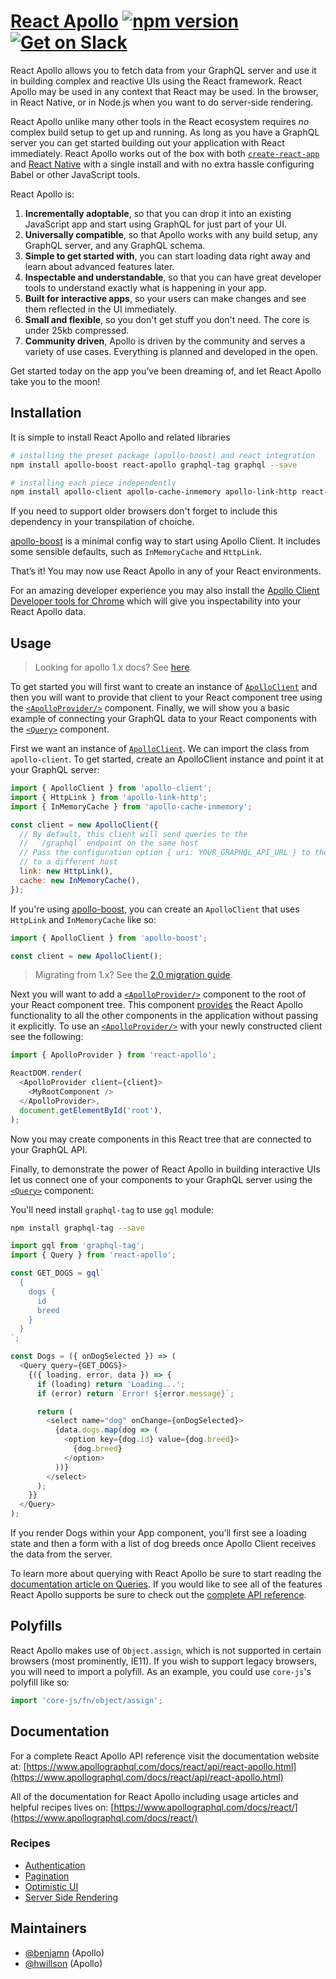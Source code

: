 # [React Apollo](http://dev.apollodata.com/react/) [![npm version](https://badge.fury.io/js/react-apollo.svg)](https://badge.fury.io/js/react-apollo) [![Get on Slack](https://img.shields.io/badge/slack-join-orange.svg)](http://www.apollostack.com/#slack)

React Apollo allows you to fetch data from your GraphQL server and use it in building complex and reactive UIs using the React framework. React Apollo may be used in any context that React may be used. In the browser, in React Native, or in Node.js when you want to do server-side rendering.

React Apollo unlike many other tools in the React ecosystem requires _no_ complex build setup to get up and running. As long as you have a GraphQL server you can get started building out your application with React immediately. React Apollo works out of the box with both [`create-react-app`][] and [React Native][] with a single install and with no extra hassle configuring Babel or other JavaScript tools.

[`create-react-app`]: https://github.com/facebookincubator/create-react-app
[react native]: http://facebook.github.io/react-native

React Apollo is:

1.  **Incrementally adoptable**, so that you can drop it into an existing JavaScript app and start using GraphQL for just part of your UI.
2.  **Universally compatible**, so that Apollo works with any build setup, any GraphQL server, and any GraphQL schema.
3.  **Simple to get started with**, you can start loading data right away and learn about advanced features later.
4.  **Inspectable and understandable**, so that you can have great developer tools to understand exactly what is happening in your app.
5.  **Built for interactive apps**, so your users can make changes and see them reflected in the UI immediately.
6.  **Small and flexible**, so you don't get stuff you don't need. The core is under 25kb compressed.
7.  **Community driven**, Apollo is driven by the community and serves a variety of use cases. Everything is planned and developed in the open.

Get started today on the app you’ve been dreaming of, and let React Apollo take you to the moon!

## Installation

It is simple to install React Apollo and related libraries

```bash
# installing the preset package (apollo-boost) and react integration
npm install apollo-boost react-apollo graphql-tag graphql --save

# installing each piece independently
npm install apollo-client apollo-cache-inmemory apollo-link-http react-apollo graphql-tag graphql --save
```

If you need to support older browsers don't forget to include this
dependency in your transpilation of choiche.

[apollo-boost](https://github.com/apollographql/apollo-client/tree/master/packages/apollo-boost) is a minimal config way to start using Apollo Client. It includes some sensible defaults, such as `InMemoryCache` and `HttpLink`.

That’s it! You may now use React Apollo in any of your React environments.

For an amazing developer experience you may also install the [Apollo Client Developer tools for Chrome][] which will give you inspectability into your React Apollo data.

[apollo client developer tools for chrome]: https://chrome.google.com/webstore/detail/apollo-client-developer-t/jdkknkkbebbapilgoeccciglkfbmbnfm

## Usage

> Looking for apollo 1.x docs? See [here](https://s3.amazonaws.com/apollo-docs-1.x/index.html).

To get started you will first want to create an instance of [`ApolloClient`][] and then you will want to provide that client to your React component tree using the [`<ApolloProvider/>`][] component. Finally, we will show you a basic example of connecting your GraphQL data to your React components with the [`<Query>`][] component.

First we want an instance of [`ApolloClient`][]. We can import the class from `apollo-client`.
To get started, create an ApolloClient instance and point it at your GraphQL server:

```js
import { ApolloClient } from 'apollo-client';
import { HttpLink } from 'apollo-link-http';
import { InMemoryCache } from 'apollo-cache-inmemory';

const client = new ApolloClient({
  // By default, this client will send queries to the
  //  `/graphql` endpoint on the same host
  // Pass the configuration option { uri: YOUR_GRAPHQL_API_URL } to the `HttpLink` to connect
  // to a different host
  link: new HttpLink(),
  cache: new InMemoryCache(),
});
```

If you're using [apollo-boost](https://github.com/apollographql/apollo-client/tree/master/packages/apollo-boost), you can create an `ApolloClient` that uses `HttpLink` and `InMemoryCache` like so:

```js
import { ApolloClient } from 'apollo-boost';

const client = new ApolloClient();
```

> Migrating from 1.x? See the [2.0 migration guide](https://www.apollographql.com/docs/react/recipes/2.0-migration.html).

Next you will want to add a [`<ApolloProvider/>`][] component to the root of your React component tree. This component [provides](https://reactjs.org/docs/context.html) the React Apollo functionality to all the other components in the application without passing it explicitly. To use an [`<ApolloProvider/>`][] with your newly constructed client see the following:

```js
import { ApolloProvider } from 'react-apollo';

ReactDOM.render(
  <ApolloProvider client={client}>
    <MyRootComponent />
  </ApolloProvider>,
  document.getElementById('root'),
);
```

Now you may create components in this React tree that are connected to your GraphQL API.

Finally, to demonstrate the power of React Apollo in building interactive UIs let us connect one of your components to your GraphQL server using the [`<Query>`][] component:

You'll need install `graphql-tag` to use `gql` module:

```bash
npm install graphql-tag --save
```

```js
import gql from 'graphql-tag';
import { Query } from 'react-apollo';

const GET_DOGS = gql`
  {
    dogs {
      id
      breed
    }
  }
`;

const Dogs = ({ onDogSelected }) => (
  <Query query={GET_DOGS}>
    {({ loading, error, data }) => {
      if (loading) return 'Loading...';
      if (error) return `Error! ${error.message}`;

      return (
        <select name="dog" onChange={onDogSelected}>
          {data.dogs.map(dog => (
            <option key={dog.id} value={dog.breed}>
              {dog.breed}
            </option>
          ))}
        </select>
      );
    }}
  </Query>
);
```

If you render Dogs within your App component, you’ll first see a loading state and then a form with a list of dog breeds once Apollo Client receives the data from the server.

To learn more about querying with React Apollo be sure to start reading the [documentation article on Queries][]. If you would like to see all of the features React Apollo supports be sure to check out the [complete API reference][].

[`apolloclient`]: https://www.apollographql.com/docs/react/api/apollo-client.html#apollo-client
[`<apolloprovider/>`]: https://www.apollographql.com/docs/react/api/react-apollo.html#ApolloProvider
[`<query>`]: https://www.apollographql.com/docs/react/essentials/queries.html
[documentation article on queries]: http://dev.apollodata.com/react/queries.html
[complete api reference]: https://www.apollographql.com/docs/react/api/react-apollo.html

## Polyfills

React Apollo makes use of `Object.assign`, which is not supported in certain browsers (most prominently, IE11). If you wish to support legacy browsers, you will need to import a polyfill. As an example, you could use `core-js`'s polyfill like so:

```js
import 'core-js/fn/object/assign';
```

## Documentation

For a complete React Apollo API reference visit the documentation website at: [https://www.apollographql.com/docs/react/api/react-apollo.html](https://www.apollographql.com/docs/react/api/react-apollo.html)

All of the documentation for React Apollo including usage articles and helpful recipes lives on: [https://www.apollographql.com/docs/react/](https://www.apollographql.com/docs/react/)

### Recipes

- [Authentication](http://dev.apollodata.com/react/auth.html)
- [Pagination](http://dev.apollodata.com/react/pagination.html)
- [Optimistic UI](http://dev.apollodata.com/react/optimistic-ui.html)
- [Server Side Rendering](https://www.apollographql.com/docs/react/recipes/server-side-rendering.html)

## Maintainers

- [@benjamn](https://github.com/benjamn) (Apollo)
- [@hwillson](https://github.com/hwillson) (Apollo)
